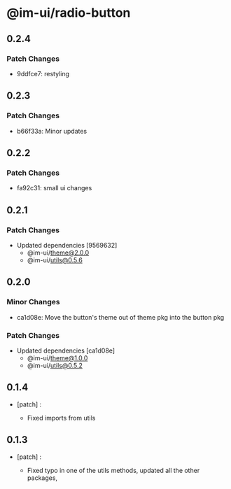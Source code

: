 # @im-ui/radio-button

## 0.2.4

### Patch Changes

- 9ddfce7: restyling

## 0.2.3

### Patch Changes

- b66f33a: Minor updates

## 0.2.2

### Patch Changes

- fa92c31: small ui changes

## 0.2.1

### Patch Changes

- Updated dependencies [9569632]
  - @im-ui/theme@2.0.0
  - @im-ui/utils@0.5.6

## 0.2.0

### Minor Changes

- ca1d08e: Move the button's theme out of theme pkg into the button pkg

### Patch Changes

- Updated dependencies [ca1d08e]
  - @im-ui/theme@1.0.0
  - @im-ui/utils@0.5.2

## 0.1.4

- [patch] :

  - Fixed imports from utils

## 0.1.3

- [patch] :

  - Fixed typo in one of the utils methods, updated all the other packages,
